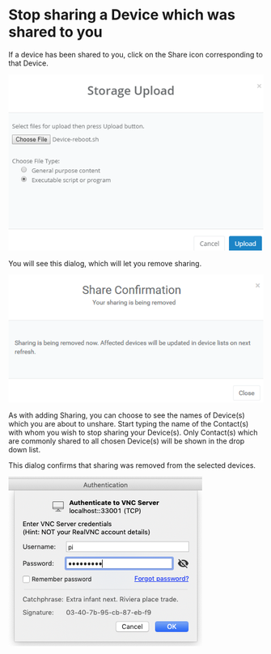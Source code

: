 # Stop sharing a Device which was shared to you

If a device has been shared to you, click on the Share icon corresponding to that Device.  

![](../../.gitbook/assets/image%20%2885%29.png)

You will see this dialog, which will let you remove sharing.

![](../../.gitbook/assets/image%20%28276%29.png)

As with adding Sharing, you can choose to see the names of Device\(s\) which you are about to unshare.  Start typing the name of the Contact\(s\) with whom you wish to stop sharing your Device\(s\).  Only Contact\(s\) which are commonly shared to all chosen Device\(s\) will be shown in the drop down list.

This dialog confirms that sharing was removed from the selected devices.

![](../../.gitbook/assets/image%20%28393%29.png)

